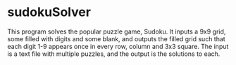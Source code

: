 # sudokuSolver
This program solves the popular puzzle game, Sudoku. It inputs a 9x9 grid, some filled with digits and some blank, and outputs the filled grid such that each digit 1-9 appears once in every row, column and 3x3 square. The input is a text file with multiple puzzles, and the output is the solutions to each.
